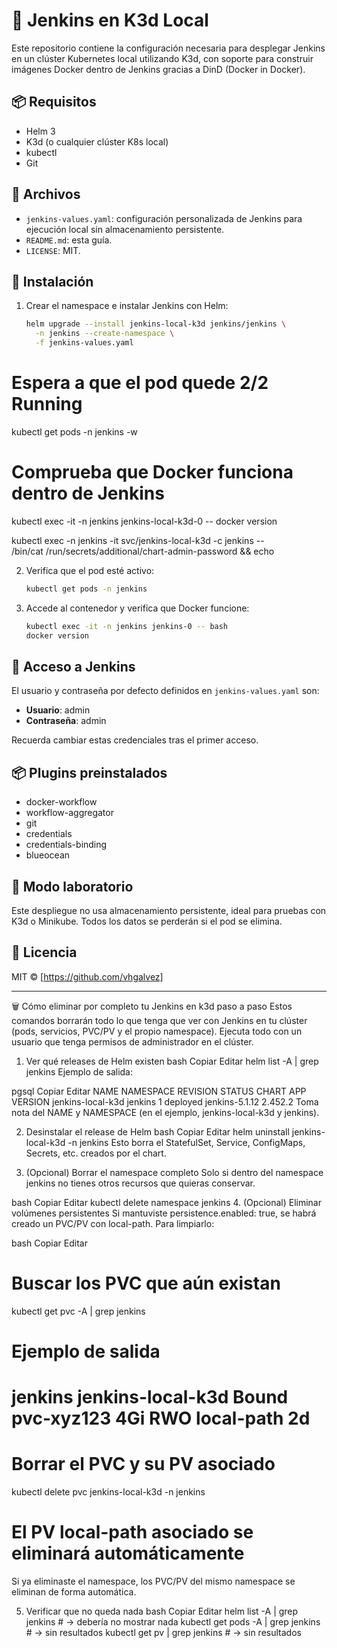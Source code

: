 # 🧪 Jenkins en K3d Local

Este repositorio contiene la configuración necesaria para desplegar Jenkins en un clúster Kubernetes local utilizando K3d, con soporte para construir imágenes Docker dentro de Jenkins gracias a DinD (Docker in Docker).

## 📦 Requisitos

- Helm 3
- K3d (o cualquier clúster K8s local)
- kubectl
- Git

## 📁 Archivos

- `jenkins-values.yaml`: configuración personalizada de Jenkins para ejecución local sin almacenamiento persistente.
- `README.md`: esta guía.
- `LICENSE`: MIT.

## 🚀 Instalación

1. Crear el namespace e instalar Jenkins con Helm:

   ```bash
   helm upgrade --install jenkins-local-k3d jenkins/jenkins \
     -n jenkins --create-namespace \
     -f jenkins-values.yaml
   ```

# Espera a que el pod quede 2/2 Running

kubectl get pods -n jenkins -w

# Comprueba que Docker funciona dentro de Jenkins

kubectl exec -it -n jenkins jenkins-local-k3d-0 -- docker version

kubectl exec -n jenkins -it svc/jenkins-local-k3d -c jenkins -- \
 /bin/cat /run/secrets/additional/chart-admin-password && echo

2. Verifica que el pod esté activo:

   ```bash
   kubectl get pods -n jenkins
   ```

3. Accede al contenedor y verifica que Docker funcione:

   ```bash
   kubectl exec -it -n jenkins jenkins-0 -- bash
   docker version
   ```

## 🔐 Acceso a Jenkins

El usuario y contraseña por defecto definidos en `jenkins-values.yaml` son:

- **Usuario**: admin
- **Contraseña**: admin

Recuerda cambiar estas credenciales tras el primer acceso.

## 📦 Plugins preinstalados

- docker-workflow
- workflow-aggregator
- git
- credentials
- credentials-binding
- blueocean

## 🧪 Modo laboratorio

Este despliegue no usa almacenamiento persistente, ideal para pruebas con K3d o Minikube. Todos los datos se perderán si el pod se elimina.

## 📜 Licencia

MIT © [https://github.com/vhgalvez]

---

🗑 Cómo eliminar por completo tu Jenkins en k3d paso a paso
Estos comandos borrarán todo lo que tenga que ver con Jenkins en tu clúster (pods, servicios, PVC/PV y el propio namespace).
Ejecuta todo con un usuario que tenga permisos de administrador en el clúster.

1. Ver qué releases de Helm existen
   bash
   Copiar
   Editar
   helm list -A | grep jenkins
   Ejemplo de salida:

pgsql
Copiar
Editar
NAME NAMESPACE REVISION STATUS CHART APP VERSION
jenkins-local-k3d jenkins 1 deployed jenkins-5.1.12 2.452.2
Toma nota del NAME y NAMESPACE (en el ejemplo, jenkins-local-k3d y jenkins).

2. Desinstalar el release de Helm
   bash
   Copiar
   Editar
   helm uninstall jenkins-local-k3d -n jenkins
   Esto borra el StatefulSet, Service, ConfigMaps, Secrets, etc. creados por el chart.

3. (Opcional) Borrar el namespace completo
   Solo si dentro del namespace jenkins no tienes otros recursos que quieras conservar.

bash
Copiar
Editar
kubectl delete namespace jenkins 4. (Opcional) Eliminar volúmenes persistentes
Si mantuviste persistence.enabled: true, se habrá creado un PVC/PV con local-path.
Para limpiarlo:

bash
Copiar
Editar

# Buscar los PVC que aún existan

kubectl get pvc -A | grep jenkins

# Ejemplo de salida

# jenkins jenkins-local-k3d Bound pvc-xyz123 4Gi RWO local-path 2d

# Borrar el PVC y su PV asociado

kubectl delete pvc jenkins-local-k3d -n jenkins

# El PV local-path asociado se eliminará automáticamente

Si ya eliminaste el namespace, los PVC/PV del mismo namespace se eliminan de forma automática.

5. Verificar que no queda nada
   bash
   Copiar
   Editar
   helm list -A | grep jenkins # → debería no mostrar nada
   kubectl get pods -A | grep jenkins # → sin resultados
   kubectl get pv | grep jenkins # → sin resultados
